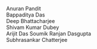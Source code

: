 Anuran Pandit  
Bappaditya Das  
Deep Bhattacharjee  
Shivam Kumar Dubey  
Arijit Das 
Soumik Ranjan Dasgupta  
Subhrasankar Chatterjee 
